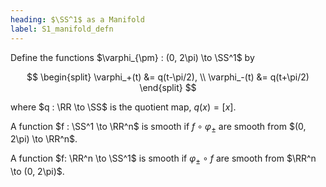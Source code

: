 ```yaml
---
heading: $\SS^1$ as a Manifold
label: S1_manifold_defn
---
```


Define the functions $\varphi_{\pm} : (0, 2\pi) \to \SS^1$ by

$$
\begin{split}
\varphi_+(t) &= q(t-\pi/2), \\
\varphi_-(t) &= q(t+\pi/2)
\end{split}
$$

where $q : \RR \to \SS$ is the quotient map, $q(x) = [x]$.

A function $f : \SS^1 \to \RR^n$ is smooth if $f \circ \varphi_{\pm}$ are smooth from $(0, 2\pi) \to \RR^n$.

A function $f: \RR^n \to \SS^1$ is smooth if $\varphi_{\pm} \circ f$ are smooth from $\RR^n \to (0, 2\pi)$.
